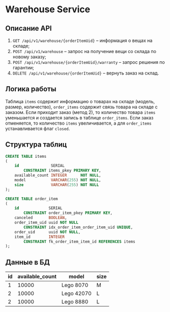 # Warehouse Service

## Описание API

1. `GET /api/v1/warehouse/{orderItemUid}` – информация о вещах на складе;
2. `POST /api/v1/warehouse` – запрос на получение вещи со склада по новому заказу;
3. `POST /api/v1/warehouse/{orderItemUid}/warranty` – запрос решения по гарантии;
4. `DELETE /api/v1/warehouse/{orderItemUid}` – вернуть заказ на склад.

## Логика работы

Таблица `items` содержит информацию о товарах на складе (модель, размер, количество),
`order_items` содержит связь товара на складе с заказом. Если приходит заказ (метод 2), то количество товара `items`
уменьшается и создается запись в таблице `order_items`. Если заказ отменяется, то количество `items` увеличивается, а
для `order_items` устанавливается флаг `closed`.

## Структура таблиц

```sql
CREATE TABLE items
(
    id              SERIAL
        CONSTRAINT items_pkey PRIMARY KEY,
    available_count INTEGER      NOT NULL,
    model           VARCHAR(255) NOT NULL,
    size            VARCHAR(255) NOT NULL
);

CREATE TABLE order_item
(
    id             SERIAL
        CONSTRAINT order_item_pkey PRIMARY KEY,
    canceled       BOOLEAN,
    order_item_uid uuid NOT NULL
        CONSTRAINT idx_order_item_order_item_uid UNIQUE,
    order_uid      uuid NOT NULL,
    item_id        INTEGER
        CONSTRAINT fk_order_item_item_id REFERENCES items
);
```

## Данные в БД

| id | available_count |   model   | size |
|----|-----------------|-----------|------|
|  1 |      10000      | Lego 8070 |   M  |
|  2 |      10000      | Lego 42070|   L  |
|  2 |      10000      | Lego 8880 |   L  |
